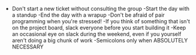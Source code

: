 
- Don't start a new ticket without consulting the group
-Start the day with a standup
-End the day with a wrapup
-Don't be afraid of pair programming when you're stressed!
-If you think of something that isn't on the project board, slack everyone before you start building it
-Keep an occasional eye on slack during the weekend, even if you yourself aren't doing a big chunk of work
-Semicolons only when ABSOLUTELY NECESSARY
